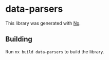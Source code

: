 # data-parsers

This library was generated with [Nx](https://nx.dev).

## Building

Run `nx build data-parsers` to build the library.
